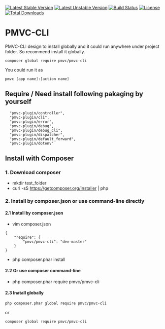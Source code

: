 [![Latest Stable Version](https://poser.pugx.org/pmvc/pmvc-cli/v/stable)](https://packagist.org/packages/pmvc/pmvc-cli) 
[![Latest Unstable Version](https://poser.pugx.org/pmvc/pmvc-cli/v/unstable)](https://packagist.org/packages/pmvc/pmvc-cli) 
[![Build Status](https://travis-ci.org/pmvc/pmvc-cli.svg?branch=master)](https://travis-ci.org/pmvc/pmvc-cli)
[![License](https://poser.pugx.org/pmvc/pmvc-cli/license)](https://packagist.org/packages/pmvc/pmvc-cli)
[![Total Downloads](https://poser.pugx.org/pmvc/pmvc-cli/downloads)](https://packagist.org/packages/pmvc/pmvc-cli) 

PMVC-CLI
===============
PMVC-CLI design to install globally and it could run anywhere under project folder.
So recommend install it globally.
```
composer global require pmvc/pmvc-cli
```
You could run it as
```
pmvc [app name]:[action name]
```
## Require / Need install following pakaging by yourself
```
  "pmvc-plugin/controller",
  "pmvc-plugin/cli",
  "pmvc-plugin/error",
  "pmvc-plugin/debug",
  "pmvc-plugin/debug_cli",
  "pmvc-plugin/dispatcher",
  "pmvc-plugin/default_forward",
  "pmvc-plugin/dotenv"
```

## Install with Composer
### 1. Download composer
   * mkdir test_folder
   * curl -sS https://getcomposer.org/installer | php

### 2. Install by composer.json or use command-line directly
#### 2.1 Install by composer.json
   * vim composer.json
```
{
    "require": {
        "pmvc/pmvc-cli": "dev-master"
    }
}
```
   * php composer.phar install

#### 2.2 Or use composer command-line
   * php composer.phar require pmvc/pmvc-cli

#### 2.3 Inatall globally
```
php composer.phar global require pmvc/pmvc-cli
```
or  
```
composer global require pmvc/pmvc-cli
```

